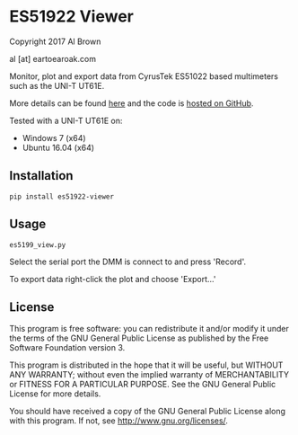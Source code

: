 # ES51922 Viewer #

Copyright 2017 Al Brown

al [at] eartoearoak.com

Monitor, plot and export data from CyrusTek ES51022 based multimeters such as the UNI-T UT61E.

More details can be found [here](https://eartoearoak.com/software/es51922-viewer) and the code is [hosted on GitHub](https://github.com/EarToEarOak/ES51922-Viewer).

Tested with a UNI-T UT61E on:

- Windows 7 (x64)
- Ubuntu 16.04 (x64)

## Installation ##

`pip install es51922-viewer`

## Usage ##

`es5199_view.py`

Select the serial port the DMM is connect to and press 'Record'.

To export data right-click the plot and choose 'Export...'

## License ##

This program is free software: you can redistribute it and/or modify
it under the terms of the GNU General Public License as published by
the Free Software Foundation version 3.

This program is distributed in the hope that it will be useful,
but WITHOUT ANY WARRANTY; without even the implied warranty of
MERCHANTABILITY or FITNESS FOR A PARTICULAR PURPOSE.  See the
GNU General Public License for more details.

You should have received a copy of the GNU General Public License
along with this program.  If not, see <http://www.gnu.org/licenses/>.

